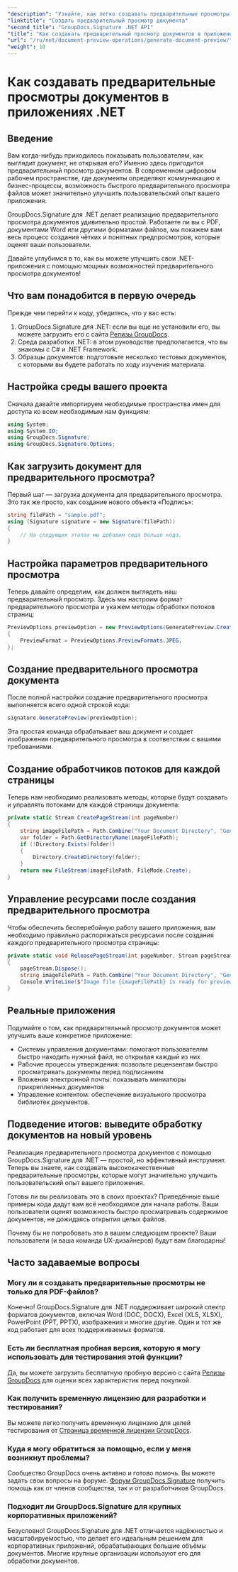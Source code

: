```yaml
---
"description": "Узнайте, как легко создавать предварительные просмотры документов в приложениях .NET с помощью GroupDocs.Signature. Это пошаговое руководство поможет разработчикам улучшить пользовательский интерфейс."
"linktitle": "Создать предварительный просмотр документа"
"second_title": "GroupDocs.Signature .NET API"
"title": "Как создавать предварительный просмотр документов в приложениях .NET | Краткое руководство"
"url": "/ru/net/document-preview-operations/generate-document-preview/"
"weight": 10
---
```


# Как создавать предварительные просмотры документов в приложениях .NET

## Введение

Вам когда-нибудь приходилось показывать пользователям, как выглядит документ, не открывая его? Именно здесь пригодится предварительный просмотр документов. В современном цифровом рабочем пространстве, где документы определяют коммуникацию и бизнес-процессы, возможность быстрого предварительного просмотра файлов может значительно улучшить пользовательский опыт вашего приложения.

GroupDocs.Signature для .NET делает реализацию предварительного просмотра документов удивительно простой. Работаете ли вы с PDF, документами Word или другими форматами файлов, мы покажем вам весь процесс создания чётких и понятных предпросмотров, которые оценят ваши пользователи.

Давайте углубимся в то, как вы можете улучшить свои .NET-приложения с помощью мощных возможностей предварительного просмотра документов!

## Что вам понадобится в первую очередь

Прежде чем перейти к коду, убедитесь, что у вас есть:

1. GroupDocs.Signature для .NET: если вы еще не установили его, вы можете загрузить его с сайта [Релизы GroupDocs](https://releases.groupdocs.com/signature/net/).
2. Среда разработки .NET: в этом руководстве предполагается, что вы знакомы с C# и .NET Framework.
3. Образцы документов: подготовьте несколько тестовых документов, с которыми вы будете работать по ходу изучения материала.

## Настройка среды вашего проекта

Сначала давайте импортируем необходимые пространства имен для доступа ко всем необходимым нам функциям:

```csharp
using System;
using System.IO;
using GroupDocs.Signature;
using GroupDocs.Signature.Options;
```

## Как загрузить документ для предварительного просмотра?

Первый шаг — загрузка документа для предварительного просмотра. Это так же просто, как создание нового объекта «Подпись»:

```csharp
string filePath = "sample.pdf";
using (Signature signature = new Signature(filePath))
{
    // На следующих этапах мы добавим сюда больше кода.
}
```

## Настройка параметров предварительного просмотра

Теперь давайте определим, как должен выглядеть наш предварительный просмотр. Здесь мы настроим формат предварительного просмотра и укажем методы обработки потоков страниц:

```csharp
PreviewOptions previewOption = new PreviewOptions(GeneratePreview.CreatePageStream, GeneratePreview.ReleasePageStream)
{
    PreviewFormat = PreviewOptions.PreviewFormats.JPEG,
};
```

## Создание предварительного просмотра документа

После полной настройки создание предварительного просмотра выполняется всего одной строкой кода:

```csharp
signature.GeneratePreview(previewOption);
```

Эта простая команда обрабатывает ваш документ и создает изображения предварительного просмотра в соответствии с вашими требованиями.

## Создание обработчиков потоков для каждой страницы

Теперь нам необходимо реализовать методы, которые будут создавать и управлять потоками для каждой страницы документа:

```csharp
private static Stream CreatePageStream(int pageNumber)
{
    string imageFilePath = Path.Combine("Your Document Directory", "GeneratePreviewFolder", "image-" + pageNumber.ToString() + ".jpg");
    var folder = Path.GetDirectoryName(imageFilePath);
    if (!Directory.Exists(folder))
    {
        Directory.CreateDirectory(folder);
    }
    return new FileStream(imageFilePath, FileMode.Create);
}
```

## Управление ресурсами после создания предварительного просмотра

Чтобы обеспечить бесперебойную работу вашего приложения, вам необходимо правильно распоряжаться ресурсами после создания каждого предварительного просмотра страницы:

```csharp
private static void ReleasePageStream(int pageNumber, Stream pageStream)
{
    pageStream.Dispose();
    string imageFilePath = Path.Combine("Your Document Directory", "GeneratePreviewFolder", "image-" + pageNumber.ToString() + ".jpg");
    Console.WriteLine($"Image file {imageFilePath} is ready for preview");
}
```

## Реальные приложения

Подумайте о том, как предварительный просмотр документов может улучшить ваше конкретное приложение:

- Системы управления документами: помогают пользователям быстро находить нужный файл, не открывая каждый из них
- Рабочие процессы утверждения: позвольте рецензентам быстро просматривать документы перед подписанием
- Вложения электронной почты: показывать миниатюры прикрепленных документов
- Управление контентом: обеспечение визуального просмотра библиотек документов.

## Подведение итогов: выведите обработку документов на новый уровень

Реализация предварительного просмотра документов с помощью GroupDocs.Signature для .NET — простой, но эффективный инструмент. Теперь вы знаете, как создавать высококачественные предварительные просмотры, которые могут значительно улучшить пользовательский опыт вашего приложения.

Готовы ли вы реализовать это в своих проектах? Приведённые выше примеры кода дадут вам всё необходимое для начала работы. Ваши пользователи оценят возможность быстро просматривать содержимое документов, не дожидаясь открытия целых файлов.

Почему бы не попробовать это в вашем следующем проекте? Ваши пользователи (и ваша команда UX-дизайнеров) будут вам благодарны!

## Часто задаваемые вопросы

### Могу ли я создавать предварительные просмотры не только для PDF-файлов?

Конечно! GroupDocs.Signature для .NET поддерживает широкий спектр форматов документов, включая Word (DOC, DOCX), Excel (XLS, XLSX), PowerPoint (PPT, PPTX), изображения и многие другие. Один и тот же код работает для всех поддерживаемых форматов.

### Есть ли бесплатная пробная версия, которую я могу использовать для тестирования этой функции?

Да, вы можете загрузить бесплатную пробную версию с сайта [Релизы GroupDocs](https://releases.groupdocs.com/) для оценки всех характеристик перед покупкой.

### Как получить временную лицензию для разработки и тестирования?

Вы можете легко получить временную лицензию для целей тестирования от [Страница временной лицензии GroupDocs](https://purchase.groupdocs.com/temporary-license/).

### Куда я могу обратиться за помощью, если у меня возникнут проблемы?

Сообщество GroupDocs очень активно и готово помочь. Вы можете задать свои вопросы на форуме. [Форум GroupDocs.Signature](https://forum.groupdocs.com/c/signature/13) получить помощь как от членов сообщества, так и от разработчиков GroupDocs.

### Подходит ли GroupDocs.Signature для крупных корпоративных приложений?

Безусловно! GroupDocs.Signature для .NET отличается надёжностью и масштабируемостью, что делает его идеальным решением для корпоративных приложений, обрабатывающих большие объёмы документов. Многие крупные организации используют его для обработки документов.